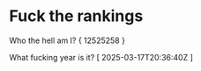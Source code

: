 # Fuck the rankings

Who the hell am I?
{ 12525258 }

What fucking year is it?
[ 2025-03-17T20:36:40Z ]
